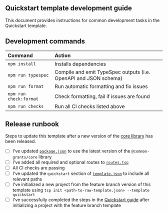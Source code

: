 ## Quickstart template development guide

This document provides instructions for common development tasks in the Quickstart template.

## Development commands

| Command                | Action                                                           |
| :--------------------- | :--------------------------------------------------------------- |
| `npm install`          | Installs dependencies                                            |
| `npm run typespec`     | Compile and emit TypeSpec outputs (i.e. OpenAPI and JSON schema) |
| `npm run format`       | Run automatic formatting and fix issues                          |
| `npm run check:format` | Check formatting, fail if issues are found                       |
| `npm run checks`       | Run all CI checks listed above                                   |

## Release runbook

Steps to update this template after a new version of the [core library](../../lib/core/README.md) has been released.

- [ ] I've updated [`package.json`](package.json) to use the latest version of the `@common-grants/core` library
- [ ] I've added all required and optional routes to [`routes.tsp`](routes.tsp)
- [ ] All CI checks are passing
- [ ] I've updated the `quickstart` section of [`template.json`](../template.json) to include all relevant paths
- [ ] I've initialized a new project from the feature branch version of this template using `tsp init <path-to-raw-template.json> --template quickstart`
- [ ] I've successfully completed the steps in the [Quickstart guide](../../website/src/content/docs/getting-started.mdx#quickstart) after initializing a project with the feature branch template
